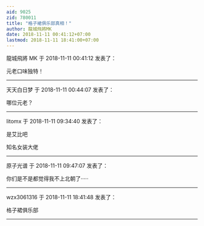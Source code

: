 ```yaml
---
aid: 9025
zid: 780011
title: "格子裙俱乐部真相！"
author: 龍城飛將MK
date: 2018-11-11 00:41:12+07:00
lastmod: 2018-11-11 18:41:00+07:00
---
```


龍城飛將 MK 于 2018-11-11 00:41:12 发表了：

元老口味独特！

---

天天白日梦 于 2018-11-11 00:44:07 发表了：

哪位元老？

---

litomx 于 2018-11-11 09:34:40 发表了：

是艾比吧

知名女装大佬

---

原子光谱 于 2018-11-11 09:47:07 发表了：

你们是不是都觉得我不上北朝了·····

---

wzx3061316 于 2018-11-11 18:41:48 发表了：

格子裙俱乐部

---
